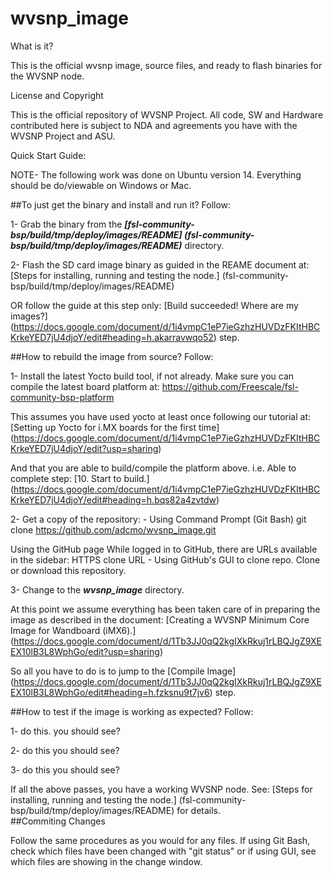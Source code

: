 # wvsnp_image

What is it?

This is the official wvsnp image, source files, and ready to flash binaries for the WVSNP node.

License and Copyright

This is the official repository of WVSNP Project. All code, SW and Hardware contributed here is subject to NDA and agreements you have with the WVSNP Project and ASU.

Quick Start Guide:

NOTE- The following work was done on Ubuntu version 14. Everything should be do/viewable on Windows or Mac.

##To just get the binary and install and run it? Follow:

1- Grab the binary from the **_[fsl-community-bsp/build/tmp/deploy/images/README] (fsl-community-bsp/build/tmp/deploy/images/README)_** directory.

2- Flash the SD card image binary as guided in the REAME document at: 
   [Steps for installing, running and testing the node.] (fsl-community-bsp/build/tmp/deploy/images/README)
   
   OR follow the guide at this step only:
   [Build succeeded! Where are my images?] (https://docs.google.com/document/d/1i4vmpC1eP7ieGzhzHUVDzFKItHBCKrkeYED7jU4djoY/edit#heading=h.akarravwqo52) step.

##How to rebuild the image from source? Follow:

1- Install the latest Yocto build tool, if not already.
   Make sure you can compile the latest board platform at:
   https://github.com/Freescale/fsl-community-bsp-platform
   
   This assumes you have used yocto at least once following our tutorial at:
   [Setting up Yocto for i.MX boards for the first time]
   (https://docs.google.com/document/d/1i4vmpC1eP7ieGzhzHUVDzFKItHBCKrkeYED7jU4djoY/edit?usp=sharing)

   And that you are able to build/compile the platform above.
   i.e. Able to complete step: [10. Start to build.] (https://docs.google.com/document/d/1i4vmpC1eP7ieGzhzHUVDzFKItHBCKrkeYED7jU4djoY/edit#heading=h.bqs82a4zvtdw)
   
2- Get a copy of the repository: - Using Command Prompt (Git Bash) git clone https://github.com/adcmo/wvsnp_image.git

   Using the GitHub page While logged in to GitHub, there are URLs available in the sidebar: 
   HTTPS clone URL - Using GitHub's GUI to clone repo. Clone or download this repository.

3- Change to the **_wvsnp_image_** directory.

   At this point we assume everything has been taken care of in preparing the image
   as described in the document: [Creating a WVSNP Minimum Core Image for Wandboard (iMX6).]
   (https://docs.google.com/document/d/1Tb3JJ0qQ2kgIXkRkuj1rLBQJgZ9XEEX10lB3L8WphGo/edit?usp=sharing)
   
   So all you have to do is to jump to the [Compile Image] (https://docs.google.com/document/d/1Tb3JJ0qQ2kgIXkRkuj1rLBQJgZ9XEEX10lB3L8WphGo/edit#heading=h.fzksnu9t7jv6) step.

##How to test if the image is working as expected? Follow:

 1- do this.
    you should see?
    
 2- do this
    you should see?
  
 3- do this
    you should see?
   
 If all the above passes, you have a working WVSNP node.
 See: [Steps for installing, running and testing the node.] (fsl-community-bsp/build/tmp/deploy/images/README) for details.   
##Commiting Changes

Follow the same procedures as you would for any files. If using Git Bash, check which files have been changed with "git status" or if using GUI, see which files are showing in the change window.
